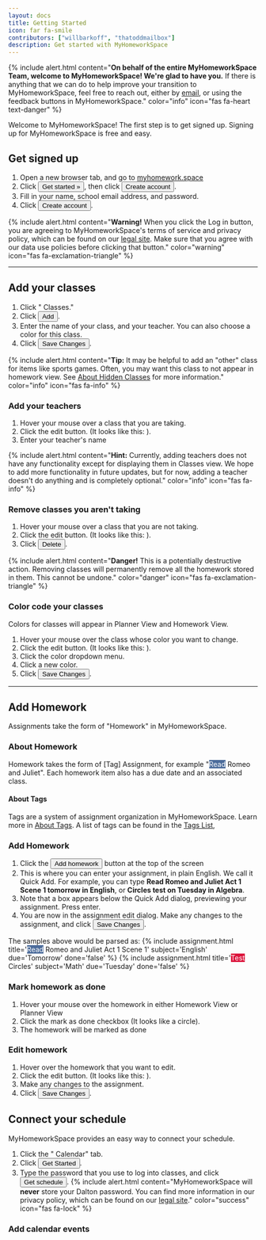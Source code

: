 ```yaml
---
layout: docs
title: Getting Started
icon: far fa-smile
contributors: ["willbarkoff", "thatoddmailbox"]
description: Get started with MyHomeworkSpace
---
```


{% include alert.html content="**On behalf of the entire MyHomeworkSpace Team, welcome to MyHomeworkSpace! We're glad to have you.** If there is anything that we can do to help improve your transition to MyHomeworkSpace, feel free to reach out, either by [email](mailto:hello@myhomework.space), or using the feedback buttons in MyHomeworkSpace." color="info" icon="fas fa-heart text-danger" %}


Welcome to MyHomeworkSpace! The first step is to get signed up. Signing up for MyHomeworkSpace is free and easy.

## Get signed up
1. Open a new browser tab, and go to [myhomework.space](https://myhomework.space)
2. Click <button class="btn btn-sm btn-primary">Get started &raquo;</button>, then click <button class="btn btn-sm btn-default">Create account</button>.
3. Fill in your name, school email address, and password.
4. Click <button class="btn btn-sm btn-primary">Create account</button>.

{% include alert.html content="**Warning!** When you click the Log in button, you are agreeing to MyHomeworkSpace's terms of service and privacy policy, which can be found on our [legal site](/legal). Make sure that you agree with our data use policies before clicking that button." color="warning" icon="fas fa-exclamation-triangle" %}

---
## Add your classes
1. Click "<i class="fas fa-graduation-cap"></i> Classes."
2. Click <button class="btn btn-sm btn-default"><i class="fas fa-plus"></i> Add</button>.
3. Enter the name of your class, and your teacher. You can also choose a color for this class.
4. Click <button class="btn btn-sm btn-primary">Save Changes</button>.

{% include alert.html content="**Tip:** It may be helpful to add an \"other\" class for items like sports games. Often, you may want this class to not appear in homework view. See [About Hidden Classes](hidden-classes) for more information." color="info" icon="fas fa-info" %}

### Add your teachers
1. Hover your mouse over a class that you are taking.
2. Click the edit button. (It looks like this: <i class="fas fa-edit"></i>).
3. Enter your teacher's name

{% include alert.html content="**Hint:** Currently, adding teachers does not have any functionality except for displaying them in Classes view. We hope to add more functionality in future updates, but for now, adding a teacher doesn't do anything and is completely optional." color="info" icon="fas fa-info" %}

### Remove classes you aren't taking
1. Hover your mouse over a class that you are not taking.
2. Click the edit button. (It looks like this: <i class="fas fa-edit"></i>).
3. Click <button class="btn btn-sm btn-danger">Delete</button>.

{% include alert.html content="**Danger!** This is a potentially destructive action. Removing classes will permanently remove all the homework stored in them. This cannot be undone." color="danger" icon="fas fa-exclamation-triangle" %}

### Color code your classes
Colors for classes will appear in Planner View and Homework View.

1. Hover your mouse over the class whose color you want to change.
2. Click the edit button. (It looks like this: <i class="fas fa-edit"></i>).
3. Click the color dropdown menu.
4. Click a new color.
5. Click <button class="btn btn-sm btn-primary">Save Changes</button>.

---
## Add Homework
Assignments take the form of "Homework" in MyHomeworkSpace.

### About Homework
Homework takes the form of [Tag] Assignment, for example "<span style="background-color: rgb(76, 108, 155); color: rgb(255, 255, 255);" class="tag">Read</span> Romeo and Juliet". Each homework item also has a due date and an associated class.

#### About Tags
Tags are a system of assignment organization in MyHomeworkSpace. Learn more in [About Tags](tags). A list of tags can be found in the [Tags List](tags-list),

### Add Homework
1. Click the <button class="btn btn-sm btn-light"><i class="fa fa-plus-square"></i> Add homework</button> button at the top of the screen
2. This is where you can enter your assignment, in plain English. We call it Quick Add. For example, you can type **Read Romeo and Juliet Act 1 Scene 1 tomorrow in English**, or **Circles test on Tuesday in Algebra**.
3. Note that a box appears below the Quick Add dialog, previewing your assignment. Press enter.
4. You are now in the assignment edit dialog. Make any changes to the assignment, and click <button class="btn btn-sm btn-primary">Save Changes</button>.

The samples above would be parsed as:
{% include assignment.html title='<span class="tag" style="background-color: #4c6c9b; color: white;">Read</span> Romeo and Juliet Act 1 Scene 1' subject='English' due='Tomorrow' done='false' %}
{% include assignment.html title='<span class="tag" style="background-color: #dc143c; color: white;">Test</span> Circles' subject='Math' due='Tuesday' done='false' %}

### Mark homework as done
1. Hover your mouse over the homework in either Homework View or Planner View
2. Click the mark as done checkbox (It looks like a circle).
3. The homework will be marked as done

### Edit homework
1. Hover over the homework that you want to edit.
2. Click the edit button. (It looks like this: <i class="fas fa-edit"></i>).
3. Make any changes to the assignment.
4. Click <button class="btn btn-sm btn-primary">Save Changes</button>.

## Connect your schedule
MyHomeworkSpace provides an easy way to connect your schedule.
1. Click the "<i class="far fa-calendar-alt"></i> Calendar" tab.
2. Click <button class="btn btn-sm btn-primary">Get Started <i class="fas fa-arrow-right"></i></button>.
3. Type the password that you use to log into classes, and click <button class="btn btn-sm btn-primary">Get schedule <i class="fas fa-arrow-right"></i></button>.
{% include alert.html content="MyHomeworkSpace will **never** store your Dalton password. You can find more information in our privacy policy, which can be found on our [legal site](/legal)." color="success" icon="fas fa-lock" %}

### Add calendar events